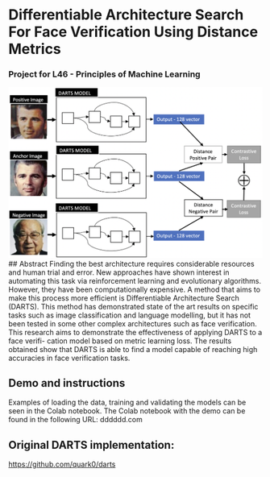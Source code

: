 # Differentiable Architecture Search For Face Verification Using Distance Metrics
### Project for L46 - Principles of Machine Learning
<img src="./img/model-diagram.png" />
## Abstract
Finding the best architecture requires considerable resources and human trial and error. New approaches have shown interest in automating this task via reinforcement learning and evolutionary algorithms. However, they have been computationally expensive. A method that aims to make this process more efficient is Differentiable Architecture Search (DARTS). This method has demonstrated state of the art results on specific tasks such as image classification and language modelling, but it has not been tested in some other complex architectures such as face verification. This research aims to demonstrate the effectiveness of applying DARTS to a face verifi- cation model based on metric learning loss. The results obtained show that DARTS is able to find a model capable of reaching high accuracies in face verification tasks.

## Demo and instructions
Examples of loading the data, training and validating the models can be seen in the Colab notebook. The Colab notebook with the demo can be found in the following URL: dddddd.com

## Original DARTS implementation: 
https://github.com/quark0/darts